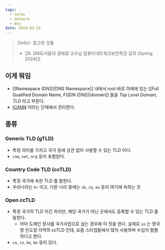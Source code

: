 ```yaml
---
tags:
  - terms
  - network
  - dns
date: 2024-03-25
---
```

> [!info]- 참고한 것들
> - [[6. DNS|서울대 권태경 교수님 컴퓨터네트워크보안특강 강의 (Spring 2024)]]

## 이게 뭐임

- [[Namespace (DNS)|DNS Namespace]] 내에서 root 바로 아래에 있는 [[Full Qualified Domain Name, FQDN (DNS)|domain]] 들을 *Top Level Domain, TLD* 라고 부른다.
- [ICANN](https://www.icann.org/) 이라는 단체에서 관리한다.

## 종류

### Generic TLD (gTLD)

- 특정 의미를 가지고 국가 등에 상관 없이 사용할 수 있는 TLD 이다.
- `com`, `net`, `org` 등이 포함된다.

### Country Code TLD (ccTLD)

- 특정 국가에 속한 TLD 를 말한다.
- 우리나라는 `kr` 이고, 다른 나라 중에는 `uk`, `ca`, `au` 등이 여기에 속하는 것

### Open ccTLD

- 특정 국가의 TLD 이긴 하지만, 해당 국가가 아닌 곳에서도 등록할 수 있는 TLD 를 말한다.
	- 아마 도메인 장사를 국가사업으로 삼는 경우에 이 짓을 한다. 실제로 `io` 는 영국령 인도양 지역의 ccTLD 인데, 요즘 스타업들에서 많이 사용하며 수입이 짭짤하다고 한다.
- `co`, `io`, `be`, `me` 등이 있다.